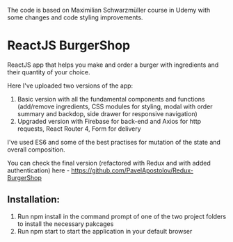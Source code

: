 The code is based on Maximilian Schwarzmüller course in Udemy with some changes and code styling improvements.

# ReactJS BurgerShop

ReactJS app that helps you make and order a burger with ingredients and their quantity of your choice. 

Here I've uploaded two versions of the app: 
1. Basic version with all the fundamental components and functions (add/remove ingredients, CSS modules for styling, modal with order summary and backdop, side drawer for responsive navigation)
2. Upgraded version with Firebase for back-end and Axios for http requests, React Router 4, Form for delivery 

I've used ES6 and some of the best practises for mutation of the state and overall composition.

You can check the final version (refactored with Redux and with added authentication) here - https://github.com/PavelApostolov/Redux-BurgerShop

## Installation:
1. Run npm install in the command prompt of one of the two project folders to install the necessary pakcages
2. Run npm start to start the application in your default browser
